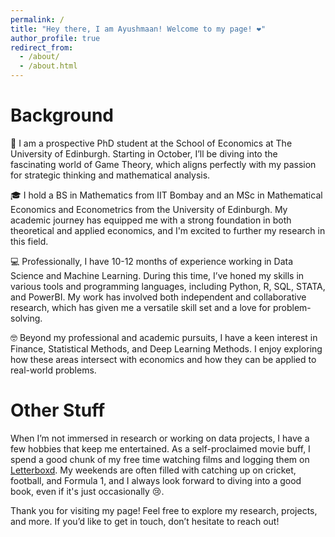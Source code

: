 ```yaml
---
permalink: /
title: "Hey there, I am Ayushmaan! Welcome to my page! ❤️"
author_profile: true
redirect_from: 
  - /about/
  - /about.html
---
```


# Background

🔬 I am a prospective PhD student at the School of Economics at The University of Edinburgh. Starting in October, I’ll be diving into the fascinating world of Game Theory, which aligns perfectly with my passion for strategic thinking and mathematical analysis.

🎓 I hold a BS in Mathematics from IIT Bombay and an MSc in Mathematical Economics and Econometrics from the University of Edinburgh. My academic journey has equipped me with a strong foundation in both theoretical and applied economics, and I'm excited to further my research in this field.

💻 Professionally, I have 10-12 months of experience working in Data Science and Machine Learning. During this time, I’ve honed my skills in various tools and programming languages, including Python, R, SQL, STATA, and PowerBI. My work has involved both independent and collaborative research, which has given me a versatile skill set and a love for problem-solving.

🤓 Beyond my professional and academic pursuits, I have a keen interest in Finance, Statistical Methods, and Deep Learning Methods. I enjoy exploring how these areas intersect with economics and how they can be applied to real-world problems.

# Other Stuff

When I’m not immersed in research or working on data projects, I have a few hobbies that keep me entertained. As a self-proclaimed movie buff, I spend a good chunk of my free time watching films and logging them on [Letterboxd](https://letterboxd.com/). My weekends are often filled with catching up on cricket, football, and Formula 1, and I always look forward to diving into a good book, even if it's just occasionally 😢.

Thank you for visiting my page! Feel free to explore my research, projects, and more. If you’d like to get in touch, don’t hesitate to reach out!
